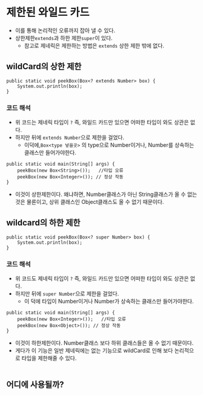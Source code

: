 # 제한된 와일드 카드 
- 이를 통해 논리적인 오류까지 잡아 낼 수 있다.
- 상한제한`extends`과 하한 제한`super`이 있다.
  - 참고로 제네릭은 제한하는 방법은 `extends` 상한 제한 밖에 없다.


## wildCard의 상한 제한
```
public static void peekBox(Box<? extends Number> box) { 
    System.out.println(box); 
}

```
### 코드 해석 
 - 위 코드는 제네릭 타입이 `?` 즉, 와일드 카드만 있으면 어떠한 타입이 와도 상관은 없다. 
 - 하지만 뒤에  `extends Number`으로 제한을 걸었다.
   - 이덕에,`Box<type 넣을곳>` 의 type으로 Number이거나, Number를 상속하는 클래스만 들어가야한다. 

```
public static void main(String[] args) {
    peekBox(new Box<String>());   //타입 오류
    peekBox(new Box<Integer>()); // 정상 작동
}
```
 - 이것이 상한제한이다. 왜냐하면, Number클래스가 아닌 String클래스가 올 수 없는 것은 물론이고, 상위 클래스인 Object클래스도 올 수 없기 때문이다.


## wildcard의 하한 제한

```
public static void peekBox(Box<? super Number> box) { 
    System.out.println(box); 
}
```
### 코드 해석 
 - 위 코드도 제네릭 타입이 `?` 즉, 와일드 카드만 있으면 어떠한 타입이 와도 상관은 없다. 
 - 하지만 뒤에  `super Number`으로 제한을 걸었다.
    - 이 덕에 타입이 Number이거나 Number가 상속하는 클래스만 들어가야한다. 
```
public static void main(String[] args) {
    peekBox(new Box<Integer>());   //타입 오류
    peekBox(new Box<Object>()); // 정상 작동
}
```
 - 이것이 하한제한이다. Number클래스 보다 하위 클래스들은 올 수 없기 때문이다.
 - 게다가 이 기능은 일반 제네릭에는 없는 기능으로 wildCard로 인해 보다 논리적으로 타입을 제한해줄 수 있다.

<img src="">


## 어디에 사용될까?
